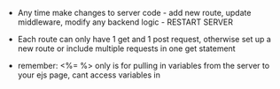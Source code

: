 - Any time make changes to server code - add new route, update middleware, modify any backend logic - RESTART SERVER

- Each route can only have 1 get and 1 post request, otherwise set up a new route or include multiple requests in one get statement

- remember: <%= %> only is for pulling in variables from the server to your ejs page, cant access variables in <script>

GET/POST:
GET: 
- retrive data
- Data in URL (in the query string)
- Visible in url
- Has a limit length
- Can be cached
- Use to fetch resources or view data

POST:
- Sends data
- Data in request body
- Hidden in URL
- No limit length
- used to submit forms, or send sensitive data



GIT
git branch new-branch-name <commit-hash>  - create branch from commit
git checkout new-branch-name - switch to branch
git push -u origin new-branch-name - pushing new branch
